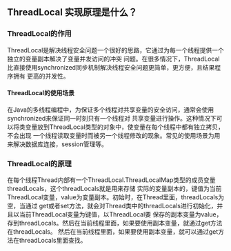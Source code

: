 ## ThreadLocal 实现原理是什么？
### ThreadLocal的作用
ThreadLocal是解决线程安全问题一个很好的思路，它通过为每一个线程提供一个独立的变量副本解决了变量并发访问的冲突
问题。在很多情况下，ThreadLocal比直接使用synchronized同步机制解决线程安全问题更简单，更方便，且结果程序拥有
更高的并发性。
#### ThreadLocal的使用场景
在Java的多线程编程中，为保证多个线程对共享变量的安全访问，通常会使用synchronized来保证同一时刻只有一个线程对
共享变量进行操作。这种情况下可以将类变量放到ThreadLocal类型的对象中，使变量在每个线程中都有独立拷贝，不会出现
一个线程读取变量时而被另一个线程修改的现象。常见的使用场景为用来解决数据库连接，session管理等。
### ThreadLocal的原理
在每个线程Thread内部有一个ThreadLocal.ThreadLocalMap类型的成员变量threadLocals，这个threadLocals就是用来存储
实际的变量副本的，键值为当前ThreadLocal变量，value为变量副本。初始时，在Thread里面，threadLocals为空，当通过
get或者set方法，就会对Thread类中的threadLocals进行初始化，并且以当前ThreadLocal变量为键值，以ThreadLocal要
保存的副本变量为value，存到threadLocals。然后在当前线程里面，如果要使用副本变量，就通过get方法在threadLocals。
然后在当前线程里面，如果要使用副本变量，就可以通过get方法在threadLocals里面查找。